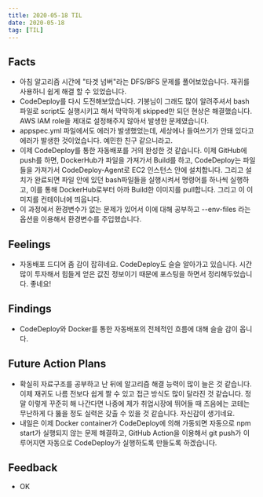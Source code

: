 ```yaml
---
title: 2020-05-18 TIL
date: 2020-05-18
tag: [TIL]
---
```


## Facts

- 아침 알고리즘 시간에 "타겟 넘버"라는 DFS/BFS 문제를 풀어보았습니다. 재귀를 사용하니 쉽게 해결 할 수 있었습니다.
- CodeDeploy를 다시 도전해보았습니다. 기봉님이 그래도 많이 알려주셔서 bash파일로 script도 실행시키고 해서 막막하게 skipped만 되던 현상은 해결했습니다. AWS IAM role을 제대로 설정해주지 않아서 발생한 문제였습니다.
- appspec.yml 파일에서도 에러가 발생했었는데, 세상에나 들여쓰기가 안돼 있다고 에러가 발생한 것이었습니다. 예민한 친구 같으니라고.
- 이제 CodeDeploy를 통한 자동배포를 거의 완성한 것 같습니다. 이제 GitHub에 push를 하면, DockerHub가 파일을 가져가서 Build를 하고, CodeDeploy는 파일들을 가져가서 CodeDeploy-Agent로 EC2 인스턴스 안에 설치합니다. 그리고 설치가 완료되면 파일 안에 있던 bash파일들을 실행시켜서 명령어를 하나씩 실행하고, 이를 통해 DockerHub로부터 아까 Build한 이미지를 pull합니다. 그리고 이 이미지를 컨테이너에 띄웁니다.
- 이 과정에서 환경변수가 없는 문제가 있어서 이에 대해 공부하고 --env-files 라는 옵션을 이용해서 환경변수를 주입했습니다.

## Feelings

- 자동배포 드디어 좀 감이 잡히네요. CodeDeploy도 슬슬 알아가고 있습니다. 시간 많이 투자해서 힘들게 얻은 값진 정보이기 때문에 포스팅을 하면서 정리해두었습니다. 좋네요!

## Findings

- CodeDeploy와 Docker를 통한 자동배포의 전체적인 흐름에 대해 슬슬 감이 옵니다.

## Future Action Plans

- 확실히 자료구조를 공부하고 난 뒤에 알고리즘 해결 능력이 많이 늘은 것 같습니다. 이제 재귀도 나름 전보다 쉽게 짤 수 있고 접근 방식도 많이 달라진 것 같습니다. 정말 이렇게 꾸준히 해 나간다면 나중에 제가 취업시장에 뛰어들 때 즈음에는 코테는 무난하게 다 뚫을 정도 실력은 갖출 수 있을 것 같습니다. 자신감이 생기네요.
- 내일은 이제 Docker container가 CodeDeploy에 의해 가동되면 자동으로 npm start가 실행되지 않는 문제 해결하고, GitHub Action을 이용해서 git push가 이루어지면 자동으로 CodeDeploy가 실행하도록 만들도록 하겠습니다.

## Feedback

- OK

